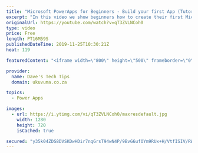```yaml
---
title: "Microsoft PowerApps for Beginners - Build your first App (Tutorial)"
excerpt: "In this video we show beginners how to create their first Microsoft PowerApp from an Excel spreadsheet in OneDrive  We also show some small tweaks on how to streamline the automatically generated PowerApp. Learn how to: a) Prepare the Excel datasource in OneDrive b) Create the app c) Modify the gallery"
originalUrl: https://youtube.com/watch?v=qT3ZVLNCoh0
type: video
price: Free
length: PT16M59S
publishedDateTime: 2019-11-25T10:30:21Z
heat: 119

featuredContent: "<iframe width=\"800\" height=\"500\" frameborder=\"0\" src=\"https://www.youtube.com/embed/qT3ZVLNCoh0\" allow=\"accelerometer; autoplay; encrypted-media; gyroscope; picture-in-picture\" allowfullscreen></iframe>"

provider:
  name: Dave's Tech Tips
  domain: ukuvuma.co.za

topics:
  - Power Apps

images:
  - url: https://i.ytimg.com/vi/qT3ZVLNCoh0/maxresdefault.jpg
    width: 1280
    height: 720
    isCached: true

secured: "y35k04ZDS8DVSKDwHDir7nqGrsT94wN4P/9BvG6ufOYm9RUx+H/VtfISIV/RWAKDHup1i7ueLT68KPMGd6I3Tw3hy1SdVmZfcxezj16GXh9VKL6LSLj6T4tLkWENl8KZRqDCOryr73t4dx/ErHM2qyAHqS29SzLFqskAyK78rQU9/887oYW8Xg5Rj5nIt+YT4pMFa8FsKl0bu6Q0lv0r4UUynBZwSdYOONH35VeTdRK4DKQTfU54uweSuZetikOHxawaEeEldrh79ltzK/75P4SE+6SY6H+OccB9TAHtgcgFIgwM7/YCc2RuDWNpfEusI3sxaLyexoyaBZ5ROOLROg75/e8tRMM6y23p0ULvl5QMDJNT5LT+qFZE0ujgnA4TpwtX1u5AwtdI1vF4C/omcw==;6lQsoS/rhw93pj9t3wy4jQ=="
---
```


